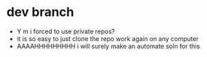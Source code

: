 # dev branch 

- Y m i forced to use private repos?
- it is so easy to just clone the repo work again on any computer
- AAAAHHHHHHHHH i will surely make an automate soln for this
